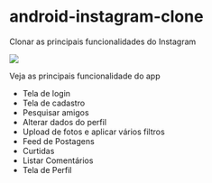 # android-instagram-clone
Clonar as principais funcionalidades do Instagram

<img src="https://user-images.githubusercontent.com/21367563/97065502-2a088580-1584-11eb-9a8f-70f825268359.jpg"/>

<p>Veja as principais funcionalidade do app</p>

<ul>
  <li>Tela de login</li>
  <li>Tela de cadastro</li>
  <li>Pesquisar amigos</li>
  <li>Alterar dados do perfil</li>
  <li>Upload de fotos e aplicar vários filtros</li>
  <li>Feed de Postagens</li>
  <li>Curtidas</li>
  <li>Listar Comentários</li>
  <li>Tela de Perfil</li>
  </ul>







